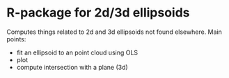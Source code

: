 # R-package for 2d/3d ellipsoids

Computes things related to 2d and 3d ellipsoids not found elsewhere. Main points:

* fit an ellipsoid to an point cloud using OLS
* plot
* compute intersection with a plane (3d)

